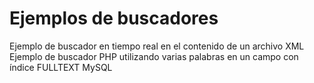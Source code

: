 # Ejemplos de buscadores
Ejemplo de buscador en tiempo real en el contenido de un archivo XML
Ejemplo de buscador PHP utilizando varias palabras en un campo con índice FULLTEXT MySQL
